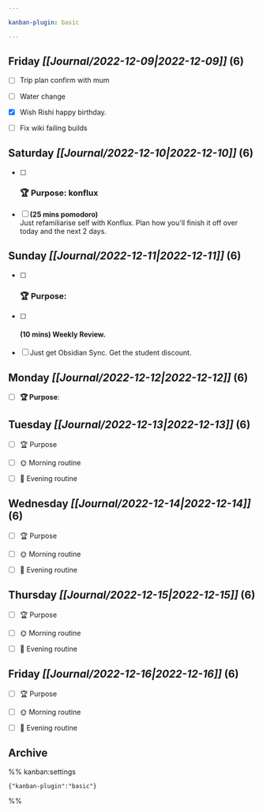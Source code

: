 ```yaml
---

kanban-plugin: basic

---
```


## **Friday** *[[Journal/2022-12-09|2022-12-09]]* (6)

- [ ] Trip plan confirm with mum
- [ ] Water change
- [x] Wish Rishi happy birthday.
- [ ] Fix wiki failing builds


## **Saturday** *[[Journal/2022-12-10|2022-12-10]]* (6)

- [ ] ### **🏆 Purpose**: konflux
- [ ] **(25 mins pomodoro)**<br>Just refamiliarise self with Konflux. Plan how you'll finish it off over today and the next 2 days.


## **Sunday** *[[Journal/2022-12-11|2022-12-11]]* (6)

- [ ] ### **🏆 Purpose**:
- [ ] #### **(10 mins)** Weekly Review.
- [ ] Just get Obsidian Sync. Get the student discount.


## **Monday** *[[Journal/2022-12-12|2022-12-12]]* (6)

- [ ] **🏆 Purpose**:


## **Tuesday** *[[Journal/2022-12-13|2022-12-13]]* (6)

- [ ] 🏆 Purpose
- [ ] 🌞 Morning routine
- [ ] 🌙 Evening routine


## **Wednesday** *[[Journal/2022-12-14|2022-12-14]]* (6)

- [ ] 🏆 Purpose
- [ ] 🌞 Morning routine
- [ ] 🌙 Evening routine


## **Thursday** *[[Journal/2022-12-15|2022-12-15]]* (6)

- [ ] 🏆 Purpose
- [ ] 🌞 Morning routine
- [ ] 🌙 Evening routine


## **Friday** *[[Journal/2022-12-16|2022-12-16]]* (6)

- [ ] 🏆 Purpose
- [ ] 🌞 Morning routine
- [ ] 🌙 Evening routine


## Archive





%% kanban:settings
```
{"kanban-plugin":"basic"}
```
%%